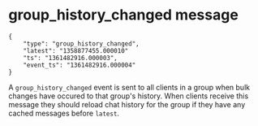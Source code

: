 # group\_history\_changed message

	{
		"type": "group_history_changed",
		"latest": "1358877455.000010"
		"ts": "1361482916.000003",
		"event_ts": "1361482916.000004"
	}

A `group_history_changed` event is sent to all clients in a group when bulk
changes have occured to that group's history. When clients receive this
message they should reload chat history for the group if they have any cached
messages before `latest`.

